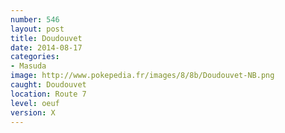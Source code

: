 ```yaml
---
number: 546
layout: post
title: Doudouvet
date: 2014-08-17
categories:
- Masuda
image: http://www.pokepedia.fr/images/8/8b/Doudouvet-NB.png
caught: Doudouvet
location: Route 7
level: oeuf
version: X
---
```

